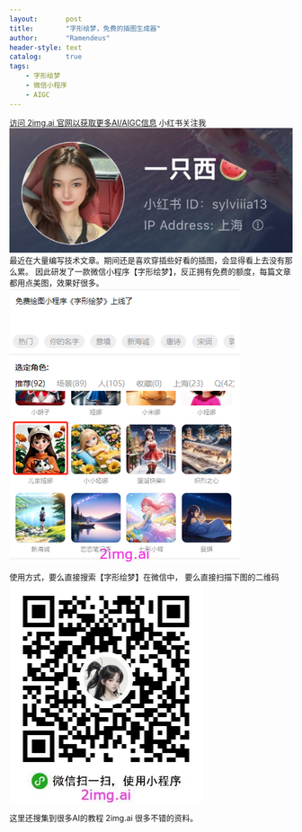 ```yaml
---
layout:       post
title:        "字形绘梦，免费的插图生成器"
author:       "Ramendeus"
header-style: text
catalog:      true
tags:
    - 字形绘梦
    - 微信小程序
    - AIGC
---
```


[访问 2img.ai 官网以获取更多AI/AIGC信息](https://2img.ai)
小红书关注我 ![](/img/a.jpg)
最近在大量编写技术文章。期间还是喜欢穿插些好看的插图，会显得看上去没有那么累。
因此研发了一款微信小程序【字形绘梦】，反正拥有免费的额度，每篇文章都用点美图，效果好很多。
![](/img/20241231-2.png)

使用方式，要么直接搜索【字形绘梦】在微信中，
要么直接扫描下图的二维码
![](/img/20241231-1.jpg)

这里还搜集到很多AI的教程
2img.ai
很多不错的资料。

